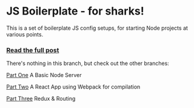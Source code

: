 # JS Boilerplate - for sharks!

This is a set of boilerplate JS config setups, for starting Node projects at various points.

### [Read the full post](https://medium.com/@kraykray/custom-js-boilerplate-for-sharks-9ccfc0935c1e)

There's nothing in this branch, but check out the other branches:

[Part One](https://github.com/kateray/boilershark/tree/part-one)
A Basic Node Server

[Part Two](https://github.com/kateray/boilershark/tree/part-two)
A React App using Webpack for compilation

[Part Three](https://github.com/kateray/boilershark/tree/part-three)
Redux & Routing
